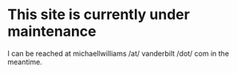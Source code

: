 # This site is currently under maintenance

I can be reached at michaellwilliams /at/ vanderbilt /dot/ com in the meantime.

